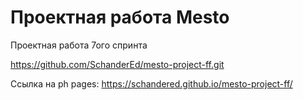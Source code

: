 # Проектная работа Mesto

Проектная работа 7ого спринта

https://github.com/SchanderEd/mesto-project-ff.git

Ссылка на ph pages: https://schandered.github.io/mesto-project-ff/